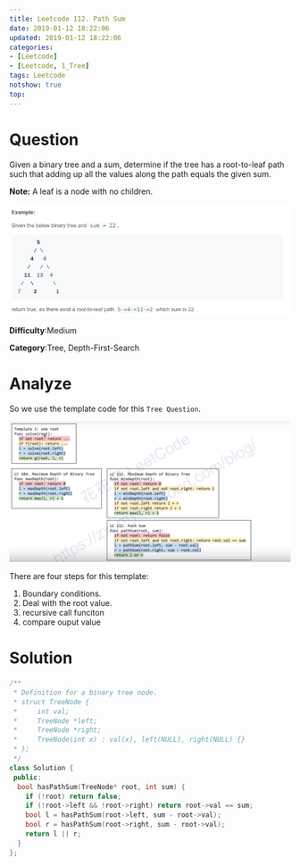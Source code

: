 ```yaml
---
title: Leetcode 112. Path Sum
date: 2019-01-12 18:22:06
updated: 2019-01-12 18:22:06
categories: 
- [Leetcode]
- [Leetcode, 1_Tree]
tags: Leetcode
notshow: true
top:
---
```


# Question

Given a binary tree and a sum, determine if the tree has a root-to-leaf path such that adding up all the values along the path equals the given sum.

**Note:** A leaf is a node with no children.

![](/images/in-post/2019-01-12-Leetcode-112-Path-Sum/2019-01-12-18-23-19.png)

**Difficulty**:Medium

**Category**:Tree, Depth-First-Search

<!-- more -->

# Analyze


So we use the template code for this `Tree Question`.

![](/images/in-post/2019-01-12-Leetcode-Tree-Summary/2019-01-12-15-13-28.png)

There are four steps for this template:
1. Boundary conditions.
2. Deal with the root value.
3. recursive call funciton
4. compare ouput value

# Solution

```cpp
/**
 * Definition for a binary tree node.
 * struct TreeNode {
 *     int val;
 *     TreeNode *left;
 *     TreeNode *right;
 *     TreeNode(int x) : val(x), left(NULL), right(NULL) {}
 * };
 */
class Solution {
 public:
  bool hasPathSum(TreeNode* root, int sum) {
    if (!root) return false;
    if (!root->left && !root->right) return root->val == sum;
    bool l = hasPathSum(root->left, sum - root->val);
    bool r = hasPathSum(root->right, sum - root->val);
    return l || r;
  }
};
```


